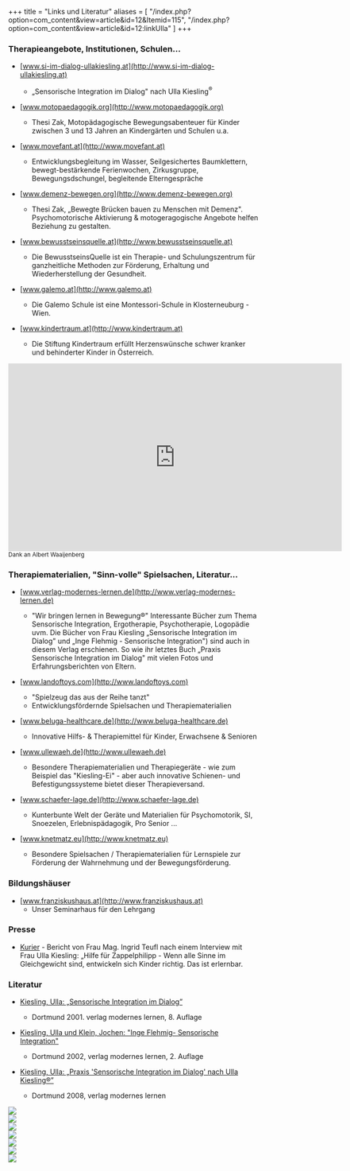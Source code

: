 +++
title = "Links und Literatur"
aliases = [
  "/index.php?option=com_content&view=article&id=12&Itemid=115",
  "/index.php?option=com_content&view=article&id=12:linkUlla"
]
+++

### Therapieangebote, Institutionen, Schulen...

- [www.si-im-dialog-ullakiesling.at](http://www.si-im-dialog-ullakiesling.at)
  - „Sensorische Integration im Dialog" nach Ulla Kiesling<sup>&reg;</sup>

- [www.motopaedagogik.org](http://www.motopaedagogik.org)
  - Thesi Zak, Motopädagogische Bewegungsabenteuer für Kinder zwischen 3 und 13 Jahren an Kindergärten und Schulen u.a.

- [www.movefant.at](http://www.movefant.at)
  - Entwicklungsbegleitung im Wasser, Seilgesichertes Baumklettern, bewegt-bestärkende Ferienwochen, Zirkusgruppe, Bewegungsdschungel, begleitende Elterngespräche

- [www.demenz-bewegen.org](http://www.demenz-bewegen.org)
  - Thesi Zak, „Bewegte Brücken bauen zu Menschen mit Demenz". Psychomotorische Aktivierung & motogeragogische Angebote helfen Beziehung zu gestalten.

- [www.bewusstseinsquelle.at](http://www.bewusstseinsquelle.at)
  - Die BewusstseinsQuelle ist ein Therapie- und Schulungszentrum für ganzheitliche Methoden zur Förderung, Erhaltung und Wiederherstellung der Gesundheit.

- [www.galemo.at](http://www.galemo.at)
  - Die Galemo Schule ist eine Montessori-Schule in Klosterneuburg - Wien.

- [www.kindertraum.at](http://www.kindertraum.at)
  - Die Stiftung Kindertraum erfüllt Herzenswünsche schwer kranker und behinderter Kinder in Österreich.


<iframe width="672" height="378" src="https://www.youtube.com/embed/SWwfv_y3aLE?rel=0" frameborder="0" allow="autoplay; encrypted-media" allowfullscreen></iframe>
<br />
<small>Dank an Albert Waaijenberg</small>


### Therapiematerialien, "Sinn-volle" Spielsachen, Literatur...

- [www.verlag-modernes-lernen.de](http://www.verlag-modernes-lernen.de)
  - "Wir bringen lernen in Bewegung®" Interessante Bücher zum Thema Sensorische Integration, Ergotherapie, Psychotherapie, Logopädie uvm. Die Bücher von Frau Kiesling „Sensorische Integration im Dialog" und „Inge Flehmig - Sensorische Integration") sind auch in diesem Verlag erschienen. So wie ihr letztes Buch „Praxis Sensorische Integration im Dialog" mit vielen Fotos und Erfahrungsberichten von Eltern.

- [www.landoftoys.com](http://www.landoftoys.com)
  - "Spielzeug das aus der Reihe tanzt"
  - Entwicklungsfördernde Spielsachen und Therapiematerialien

- [www.beluga-healthcare.de](http://www.beluga-healthcare.de)
  - Innovative Hilfs- & Therapiemittel für Kinder, Erwachsene & Senioren

- [www.ullewaeh.de](http://www.ullewaeh.de)
  - Besondere Therapiematerialien und Therapiegeräte - wie zum Beispiel das "Kiesling-Ei" - aber auch innovative Schienen- und Befestigungssysteme bietet dieser Therapieversand.

- [www.schaefer-lage.de](http://www.schaefer-lage.de)
  - Kunterbunte Welt der Geräte und Materialien für Psychomotorik, SI, Snoezelen, Erlebnispädagogik, Pro Senior ...

- [www.knetmatz.eu](http://www.knetmatz.eu)
  - Besondere Spielsachen / Therapiematerialien für Lernspiele zur Förderung der Wahrnehmung und der Bewegungsförderung.


### Bildungshäuser

  - [www.franziskushaus.at](http://www.franziskushaus.at)
    - Unser Seminarhaus für den Lehrgang

### Presse

- [Kurier](http://kurier.at/lebensart/gesundheit/konzentrations-oder-verhaltensstoerungen-hilfe-fuer-zappelphilipp/5.892.283/) - Bericht von Frau Mag. Ingrid Teufl nach einem Interview mit Frau Ulla Kiesling: „Hilfe für Zappelphilipp - Wenn alle Sinne im Gleichgewicht sind, entwickeln sich Kinder richtig. Das ist erlernbar.

<a name="literatur" />

### Literatur

  - [Kiesling, Ulla: „Sensorische Integration im Dialog”](http://web.archive.org/web/20160730185349/http://si-ullakiesling.info/index.php?option=com_content&view=article&id=30:buch-si&catid=2:uncategorised&Itemid=115)
    - Dortmund 2001. verlag modernes lernen, 8. Auflage

  - [Kiesling, Ulla und Klein, Jochen: "Inge Flehmig- Sensorische Integration"](http://web.archive.org/web/20160730185349/http://si-ullakiesling.info/index.php?option=com_content&view=article&id=38:inge-flehmig&catid=2:uncategorised&Itemid=115)
    - Dortmund 2002, verlag modernes lernen, 2. Auflage

  - [Kiesling, Ulla: „Praxis 'Sensorische Integration im Dialog' nach Ulla Kiesling®”](http://web.archive.org/web/20160730185349/http://si-ullakiesling.info/index.php?option=com_content&view=article&id=31:buch-praxis&catid=2:uncategorised&Itemid=115)
    - Dortmund 2008, verlag modernes lernen


<div class="row">
  <div class="col-md-4">
    <img class="book" src="/books/ulla-kiesling-buch-1.jpg" />
  </div>
  <div class="col-md-4">
    <img class="book" src="/books/ulla-kiesling-buch-2.jpg" />
  </div>
  <div class="col-md-4">
    <img class="book" src="/books/ulla-kiesling-buch-3.jpg" />
  </div>
</div>
<div class="row">
  <div class="col-md-4">
    <img class="book" src="/books/ulla-kiesling-buch-4.jpg" />
  </div>
  <div class="col-md-4">
    <img class="book" src="/books/ulla-kiesling-buch-5.jpg" />
  </div>
  <div class="col-md-4">
    <img class="book" src="/books/ulla-kiesling-buch-6.jpg" />
  </div>
</div>



<img class="photo-big" src="/ulla-kiesling-praxis/ulla-kiesling-praxis-4.jpg" />

